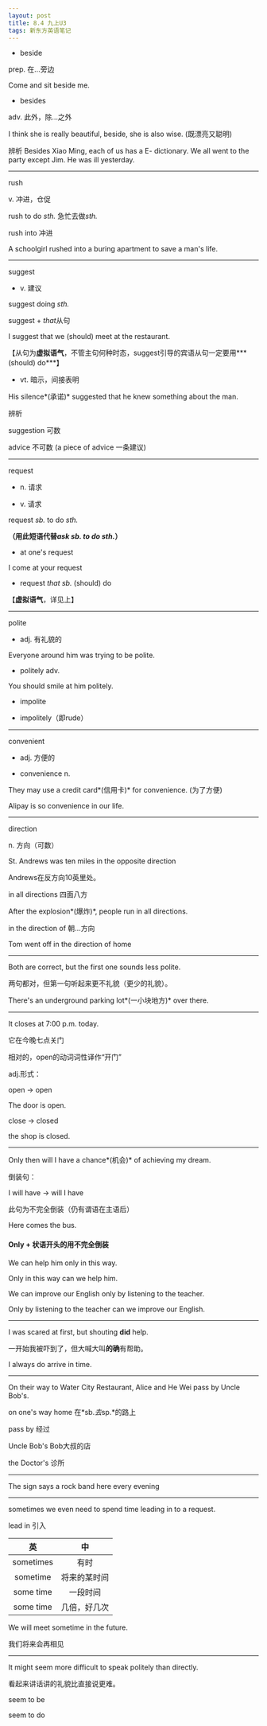 ```yaml
---
layout: post
title: 8.4 九上U3
tags: 新东方英语笔记
---
```

- beside

prep. 在…旁边

Come and sit beside me.

- besides

adv. 此外，除…之外

I think she is really beautiful, beside, she is also wise. (既漂亮又聪明)

辨析
Besides Xiao Ming, each of us has a E- dictionary.
We all went to the party except Jim. He was ill yesterday.

-------

rush

v. 冲进，仓促

rush to do *sth.* 急忙去做*sth.*

rush into 冲进

A schoolgirl rushed into a buring apartment to save a man's life.

-------

suggest

- v. 建议

suggest doing *sth.*

suggest + *that*从句

I suggest that we (should) meet at the restaurant.

【从句为**虚拟语气**，不管主句何种时态，suggest引导的宾语从句一定要用***(should) do***】

- vt. 暗示，间接表明

His silence*(承诺)* suggested that he knew something about the man.

辨析

suggestion 可数

advice 不可数 (a piece of advice 一条建议)

-------

request

- n. 请求

- v. 请求

request *sb.* to do *sth.*

**（用此短语代替*ask sb. to do sth.*）**

- at one's request

I come at your request

- request *that* *sb.* (should) do

【**虚拟语气**，详见上】

-------

polite

- adj. 有礼貌的

Everyone around him was trying to be polite.

- politely adv.

You should smile at him politely.

- impolite

- impolitely（即rude）

-------

convenient

- adj. 方便的

- convenience n.

They may use a credit card*(信用卡)* for convenience. (为了方便)

Alipay is so convenience in our life.

-------

direction

n. 方向（可数）

St. Andrews was ten miles in the opposite direction

Andrews在反方向10英里处。

in all directions 四面八方

After the explosion*(爆炸)*, people run in all directions.

in the direction of 朝…方向

Tom went off in the direction of home

-------

Both are correct, but the first one sounds less polite.

两句都对，但第一句听起来更不礼貌（更少的礼貌）。

There's an underground parking lot*(一小块地方)* over there.

-------

It closes at 7:00 p.m. today.

它在今晚七点关门

相对的，open的动词词性译作“开门”

adj.形式：

open -> open

The door is open.

close -> closed

the shop is closed.

-------

Only then will I have a chance*(机会)* of achieving my dream.

倒装句：

I will have -> will I have

此句为不完全倒装（仍有谓语在主语后）

Here comes the bus.

#### Only + 状语开头的用**不完全倒装**

We can help him only in this way.

Only in this way can we help him.

We can improve our English only by listening to the teacher.

Only by listening to the teacher can we improve our English.

-------

I was scared at first, but shouting **did** help.

一开始我被吓到了，但大喊大叫**的确**有帮助。

I always do arrive in time.

-------

On their way to Water City Restaurant, Alice and He Wei pass by Uncle Bob's.

on one's way home 在*sb.*去*sp.*的路上

pass by 经过

Uncle Bob's Bob大叔的店

the Doctor's 诊所

-------

The sign says a rock band here every evening

-------

sometimes we even need to spend time leading in to a request.

lead in 引入

|     英     |      中      |
|:----------:|:------------:|
| sometimes  |     有时     |
| sometime   | 将来的某时间 |
| some time  |   一段时间   |
| some time  | 几倍，好几次 |

We will meet sometime in the future.

我们将来会再相见


-------

It might seem more difficult to speak politely than directly.

看起来讲话讲的礼貌比直接说更难。

seem to be

seem to do
